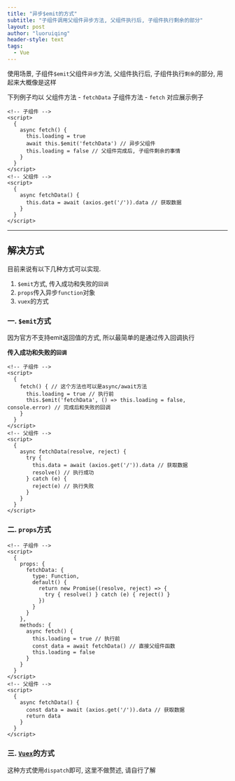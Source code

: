 ```yaml
---
title: "异步$emit的方式"
subtitle: "子组件调用父组件异步方法, 父组件执行后, 子组件执行剩余的部分"
layout: post
author: "luoruiqing"
header-style: text
tags:
  - Vue
---
```


使用场景, 子组件`$emit`父组件`异步`方法, 父组件执行后, 子组件执行`剩余`的部分, 用起来大概像是这样

下列例子均以 父组件方法 - `fetchData` 子组件方法 - `fetch` 对应展示例子

```vue
<!-- 子组件 -->
<script>
  {
    async fetch() {
      this.loading = true
      await this.$emit('fetchData') // 异步父组件
      this.loading = false // 父组件完成后, 子组件剩余的事情
    }
  }
</script>
<!-- 父组件 -->
<script>
  {
    async fetchData() {
      this.data = await (axios.get('/')).data // 获取数据
    }
  }
</script>
```

--- 

## 解决方式
目前来说有以下几种方式可以实现.
1. `$emit`方式, 传入成功和失败的`回调`
2. `props`传入异步`function`对象
3. `vuex`的方式


### 一. `$emit`方式
因为官方不支持emit返回值的方式, 所以最简单的是通过传入回调执行

**传入成功和失败的`回调`**

```vue
<!-- 子组件 -->
<script>
  {
    fetch() { // 这个方法也可以是async/await方法
      this.loading = true // 执行前
      this.$emit('fetchData', () => this.loading = false, console.error) // 完成后和失败的回调
    }
  }
</script>
<!-- 父组件 -->
<script>
  {
    async fetchData(resolve, reject) {
      try {
        this.data = await (axios.get('/')).data // 获取数据
        resolve() // 执行成功
      } catch (e) {
        reject(e) // 执行失败
      }
    }
  }
</script>
```

### 二. `props`方式

```vue
<!-- 子组件 -->
<script>
  {
    props: {
      fetchData: {
        type: Function,
        default() {
          return new Promise((resolve, reject) => {
            try { resolve() } catch (e) { reject() }
          })
        }
      }
    },
    methods: {
      async fetch() {
        this.loading = true // 执行前
        const data = await fetchData() // 直接父组件函数
        this.loading = false
      }
    }
  }
</script>
<!-- 父组件 -->
<script>
  {
    async fetchData() {
      const data = await (axios.get('/')).data // 获取数据
      return data
    }
  }
</script>
```


### 三. [`Vuex`](https://vuex.vuejs.org)的方式
这种方式使用`dispatch`即可, 这里不做赘述, 请自行了解
